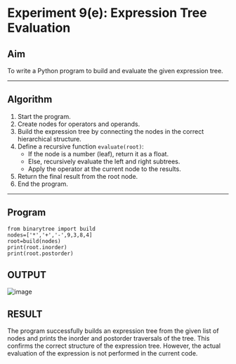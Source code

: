# Experiment 9(e): Expression Tree Evaluation

## Aim
To write a Python program to build and evaluate the given expression tree.

---

## Algorithm

1. Start the program.
2. Create nodes for operators and operands.
3. Build the expression tree by connecting the nodes in the correct hierarchical structure.
4. Define a recursive function `evaluate(root)`:
   - If the node is a number (leaf), return it as a float.
   - Else, recursively evaluate the left and right subtrees.
   - Apply the operator at the current node to the results.
5. Return the final result from the root node.
6. End the program.

---

## Program

```
from binarytree import build
nodes=['*','+','-',9,3,8,4]
root=build(nodes)
print(root.inorder)
print(root.postorder)

```

## OUTPUT
![image](https://github.com/user-attachments/assets/97644e8f-959b-45a3-b6cc-44ed013e76db)



## RESULT
The program successfully builds an expression tree from the given list of nodes and prints the inorder and postorder traversals of the tree. This confirms the correct structure of the expression tree. However, the actual evaluation of the expression is not performed in the current code.
